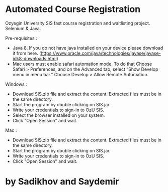 # Automated Course Registration
Ozyegin University SIS fast course registration and waitlisting project. Selenium & Java.

Pre-requisites :

- Java 8. If you do not have java installed on your device please download it from here. (https://www.oracle.com/java/technologies/javase/javase-jdk8-downloads.html)
- Mac users must enable safari automation mode. To do that Choose Safari > Preferences, and on the Advanced tab, select “Show Develop menu in menu bar.” Choose Develop > Allow Remote Automation.
  
Windows :

- Download SIS.zip file and extract the content. Extracted files must be in the same directory.
- Start the program by double clicking on SIS.jar.
- Write your credentials to sign-in to OzU SIS.
- Select the browser installed on your system.
- Click "Open Session" and wait.

Mac :

- Download SIS.zip file and extract the content. Extracted files must be in the same directory.
- Start the program by double clicking on SIS.jar.
- Write your credentials to sign-in to OzU SIS.
- Click "Open Session" and wait.


# by Sadikhov and Saydemir
